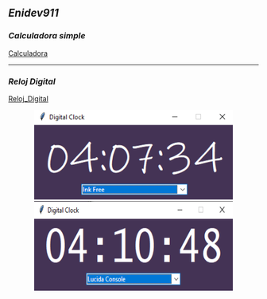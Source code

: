 ## *Enidev911*


### *Calculadora simple*
<p style="font-size:12;">
  <a href="./Calculator">Calculadora</a>
</p>

---


### *Reloj Digital*
<p style="font-size:12;">
  <a href="./Reloj_Digital">Reloj_Digital</a>
</p>

<p align="center">
  <img src="img/reloj_01.png" style="border-style: black solid 2px" alt="reloj photo" width="400" height="180"/>
  <img src="img/reloj_02.png" alt="reloj photo" width="400" height="180"/>
</p>

